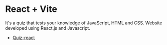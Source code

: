 # React + Vite

It's a quiz that tests your knowledge of JavaScript, HTML and CSS. Website developed using React.js and Javascript.

- [Quiz-react](https://main--sensational-wisp-7c9e25.netlify.app/) 

